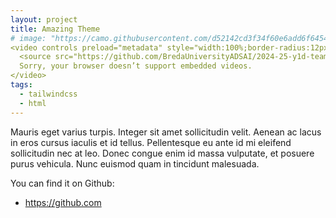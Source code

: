 ```yaml
---
layout: project
title: Amazing Theme
# image: "https://camo.githubusercontent.com/d52142cd3f34f60e6add6f6454fdd3414b424183042a6296a85f30f987b28243/68747470733a2f2f612d636861636f6e2e636f6d2f6f61735f636f72652f6173736574732f7261696c735f7468656d652e706e67"
<video controls preload="metadata" style="width:100%;border-radius:12px;">
  <source src="https://github.com/BredaUniversityADSAI/2024-25-y1d-teamwork-group-9/raw/refs/heads/main/Deliverables/ILO%204/vxn_predictor-demo.mp4" type="video/mp4">
  Sorry, your browser doesn’t support embedded videos.
</video>
tags:
  - tailwindcss
  - html
---
```


Mauris eget varius turpis. Integer sit amet sollicitudin velit. Aenean ac lacus in eros cursus iaculis et id tellus. Pellentesque eu ante id mi eleifend sollicitudin nec at leo. Donec congue enim id massa vulputate, et posuere purus vehicula. Nunc euismod quam in tincidunt malesuada.

You can find it on Github:

- <https://github.com>
